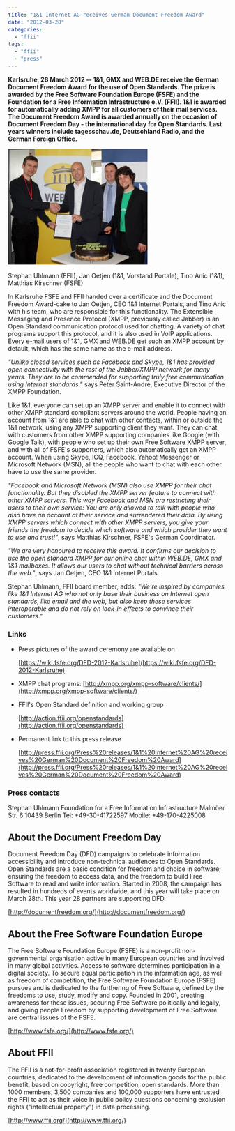 ```yaml
---
title: "1&1 Internet AG receives German Document Freedom Award"
date: "2012-03-28"
categories: 
  - "ffii"
tags: 
  - "ffii"
  - "press"
---
```


**Karlsruhe, 28 March 2012 -- 1&1, GMX and WEB.DE receive the German Document Freedom Award for the use of Open Standards. The prize is awarded by the Free Software Foundation Europe (FSFE) and the Foundation for a Free Information Infrastructure e.V. (FFII). 1&1 is awarded for automatically adding XMPP for all customers of their mail services. The Document Freedom Award is awarded annually on the occasion of Document Freedom Day - the international day for Open Standards. Last years winners include tagesschau.de, Deutschland Radio, and the German Foreign Office.**

[![1&1 Internet AG receives German Document Freedom Award](images/11-Internet-AG-receives-German-Document-Freedom-Award.jpeg)](http://blog.ffii.org/wp-content/uploads/2015/08/11-Internet-AG-receives-German-Document-Freedom-Award.jpeg)

Stephan Uhlmann (FFII), Jan Oetjen (1&1, Vorstand Portale), Tino Anic (1&1), Matthias Kirschner (FSFE)

In Karlsruhe FSFE and FFII handed over a certificate and the Document Freedom Award-cake to Jan Oetjen, CEO 1&1 Internet Portals, and Tino Anic with his team, who are responsible for this functionality. The Extensible Messaging and Presence Protocol (XMPP, previously called Jabber) is an Open Standard communication protocol used for chatting. A variety of chat programs support this protocol, and it is also used in VoIP applications. Every e-mail users of 1&1, GMX and WEB.DE get such an XMPP account by default, which has the same name as the e-mail address.

_"Unlike closed services such as Facebook and Skype, 1&1 has provided open connectivity with the rest of the Jabber/XMPP network for many years. They are to be commended for supporting truly free communication using Internet standards."_ says Peter Saint-Andre, Executive Director of the XMPP Foundation.

Like 1&1, everyone can set up an XMPP server and enable it to connect with other XMPP standard compliant servers around the world. People having an account from 1&1 are able to chat with other contacts, within or outside the 1&1 network, using any XMPP supporting client they want. They can chat with customers from other XMPP supporting companies like Google (with Google Talk), with people who set up their own Free Software XMPP server, and with all of FSFE's supporters, which also automatically get an XMPP account. When using Skype, ICQ, Facebook, Yahoo! Messenger or Microsoft Network (MSN), all the people who want to chat with each other have to use the same provider.

_"Facebook and Microsoft Network (MSN) also use XMPP for their chat functionality. But they disabled the XMPP server feature to connect with other XMPP servers. This way Facebook and MSN are restricting their users to their own service: You are only allowed to talk with people who also have an account at their service and surrendered their data. By using XMPP servers which connect with other XMPP servers, you give your friends the freedom to decide which software and which provider they want to use and trust!"_, says Matthias Kirschner, FSFE's German Coordinator.

_"We are very honoured to receive this award. It confirms our decision to use the open standard XMPP for our online chat within WEB.DE, GMX and 1&1 mailboxes. It allows our users to chat without technical barriers across the web."_, says Jan Oetjen, CEO 1&1 Internet Portals.

Stephan Uhlmann, FFII board member, adds: _"We're inspired by companies like 1&1 Internet AG who not only base their business on Internet open standards, like email and the web, but also keep these services interoperable and do not rely on lock-in effects to convince their customers."_

### Links

- Press pictures of the award ceremony are available on
    
    [https://wiki.fsfe.org/DFD-2012-Karlsruhe](https://wiki.fsfe.org/DFD-2012-Karlsruhe)
    
- XMPP chat programs: [http://xmpp.org/xmpp-software/clients/](http://xmpp.org/xmpp-software/clients/)
    
- FFII's Open Standard definition and working group
    
    [http://action.ffii.org/openstandards](http://action.ffii.org/openstandards)
    
- Permanent link to this press release
    
    [http://press.ffii.org/Press%20releases/1&1%20Internet%20AG%20receives%20German%20Document%20Freedom%20Award](http://press.ffii.org/Press%20releases/1&1%20Internet%20AG%20receives%20German%20Document%20Freedom%20Award)
    

### Press contacts

Stephan Uhlmann Foundation for a Free Information Infrastructure Malmöer Str. 6 10439 Berlin Tel: +49-30-41722597 Mobile: +49-170-4225008

## About the Document Freedom Day

Document Freedom Day (DFD) campaigns to celebrate information accessibility and introduce non-technical audiences to Open Standards. Open Standards are a basic condition for freedom and choice in software; ensuring the freedom to access data, and the freedom to build Free Software to read and write information. Started in 2008, the campaign has resulted in hundreds of events worldwide, and this year will take place on March 28th. This year 28 partners are supporting DFD.

[http://documentfreedom.org/](http://documentfreedom.org/)

## About the Free Software Foundation Europe

The Free Software Foundation Europe (FSFE) is a non-profit non-governmental organisation active in many European countries and involved in many global activities. Access to software determines participation in a digital society. To secure equal participation in the information age, as well as freedom of competition, the Free Software Foundation Europe (FSFE) pursues and is dedicated to the furthering of Free Software, defined by the freedoms to use, study, modify and copy. Founded in 2001, creating awareness for these issues, securing Free Software politically and legally, and giving people Freedom by supporting development of Free Software are central issues of the FSFE.

[http://www.fsfe.org/](http://www.fsfe.org/)

## About FFII

The FFII is a not-for-profit association registered in twenty European countries, dedicated to the development of information goods for the public benefit, based on copyright, free competition, open standards. More than 1000 members, 3,500 companies and 100,000 supporters have entrusted the FFII to act as their voice in public policy questions concerning exclusion rights ("intellectual property") in data processing.

[http://www.ffii.org/](http://www.ffii.org/)
